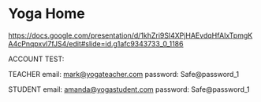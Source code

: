 # Yoga Home

https://docs.google.com/presentation/d/1khZri9Sl4XPjHAEvdqHfAIxTpmgKA4cPnqpxvl7fJS4/edit#slide=id.g1afc9343733_0_1186

ACCOUNT TEST:

TEACHER
email: mark@yogateacher.com
password: Safe@password_1

STUDENT
email: amanda@yogastudent.com
password: Safe@password_1